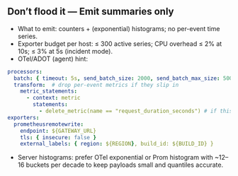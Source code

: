 ## Don’t flood it — Emit summaries only
-  What to emit: counters + (exponential) histograms; no per-event time series.
-  Exporter budget per host: ≤ 300 active series; CPU overhead ≤ 2% at 10s; ≤ 3% at 5s (incident mode).
-  OTel/ADOT (agent) hint:
```yaml
processors:
  batch: { timeout: 5s, send_batch_size: 2000, send_batch_max_size: 5000 }
  transform:  # drop per-event metrics if they slip in
    metric_statements:
      - context: metric
        statements:
          - delete_metric(name == "request_duration_seconds") # if this is a summary
exporters:
  prometheusremotewrite:
    endpoint: ${GATEWAY_URL}
    tls: { insecure: false }
    external_labels: { region: ${REGION}, build_id: ${BUILD_ID} }
```
- Server histograms: prefer OTel exponential or Prom histogram with ~12–16 buckets per decade to keep payloads small and quantiles accurate.
